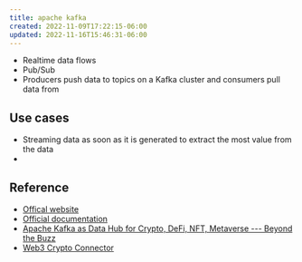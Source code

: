 ```yaml
---
title: apache kafka
created: 2022-11-09T17:22:15-06:00
updated: 2022-11-16T15:46:31-06:00
---
```


- Realtime data flows
- Pub/Sub
- Producers push data to topics on a Kafka cluster and consumers pull data from 

## Use cases

- Streaming data as soon as it is generated to extract the most value from the data
- 

## Reference 

- [Offical website](https://kafka.apache.org/)
- [Official documentation](https://kafka.apache.org/documentation/)
- [Apache Kafka as Data Hub for Crypto, DeFi, NFT, Metaverse --- Beyond the Buzz](https://kai-waehner.medium.com/apache-kafka-as-data-hub-for-crypto-defi-nft-metaverse-beyond-the-buzz-406305d22c1b)
- [Web3 Crypto Connector](https://github.com/satran004/kafka-web3-connector)
